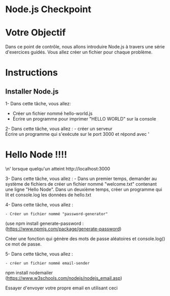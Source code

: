 # Node.js Checkpoint

# Votre Objectif
Dans ce point de contrôle, nous allons introduire Node.js à travers une série d'exercices guidés.
Vous allez créer un fichier pour chaque problème.

# Instructions
 ## Installer Node.js
1- Dans cette tâche, vous allez:
  - Créer un fichier nommé hello-world.js
  - Écrire un programme pour imprimer "HELLO WORLD" sur la console

2- Dans cette tâche, vous allez :
    - créer un serveur  
 Écrire un programme qui s'exécute sur le port 3000 et répond avec  '<h1>Hello Node !!!!</h1>\n' lorsque quelqu'un atteint http://localhost:3000

3-  Dans cette tâche, vous allez :
    - Dans un premier temps, demander au système de fichiers de créer un fichier nommé "welcome.txt" contenant une ligne "Hello Node".
Dans un deuxième temps, créer un programme qui lit et console.log les données de hello.txt

4- Dans cette tâche, vous allez :

    - Créer un fichier nommé "password-generator"  
(use npm install generate-password : (https://www.npmjs.com/package/generate-password)

Créer une fonction qui génère des mots de passe aléatoires et console.log() ce mot de passe.
 

5-  Dans cette tâche, vous allez :

    - créer un fichier nommé email-sender  
npm install nodemailer (https://www.w3schools.com/nodejs/nodejs_email.asp)

Essayer d'envoyer votre propre email en utilisant ceci

